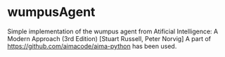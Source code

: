 # wumpusAgent

Simple implementation of the wumpus agent from Atificial Intelligence: A Modern Approach (3rd Edition) [Stuart Russell, Peter Norvig]
A part of https://github.com/aimacode/aima-python has been used.

